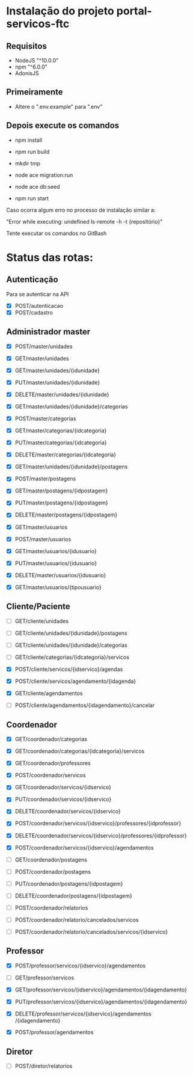 # Instalação do projeto portal-servicos-ftc

## Requisitos

- NodeJS "^10.0.0"
- npm "^6.0.0"
- AdonisJS

## Primeiramente

- Altere o ".env.example" para ".env"

## Depois execute os comandos

- npm install

- npm run build

- mkdir tmp

- node ace migration:run

- node ace db:seed

- npm run start

Caso ocorra algum erro no processo de instalação similar a:

"Error while executing: undefined ls-remote -h -t {repositório}"

Tente executar os comandos no GitBash

# Status das rotas:

## Autenticação

Para se autenticar na API

- [x] POST ​/autenticacao
- [x] POST ​/cadastro

## Administrador master

- [x] POST ​/master​/unidades

- [x] GET ​/master​/unidades

- [x] GET ​/master​/unidades​/{idunidade}

- [x] PUT ​/master​/unidades​/{idunidade}

- [x] DELETE ​/master​/unidades​/{idunidade}

- [x] GET ​/master​/unidades​/{idunidade}​/categorias

- [x] POST ​/master​/categorias

- [x] GET ​/master​/categorias​/{idcategoria}

- [x] PUT ​/master​/categorias​/{idcategoria}

- [x] DELETE ​/master​/categorias​/{idcategoria}

- [x] GET ​/master​/unidades​/{idunidade}​/postagens

- [x] POST ​/master​/postagens

- [x] GET ​/master​/postagens​/{idpostagem}

- [x] PUT ​/master​/postagens​/{idpostagem}

- [x] DELETE ​/master​/postagens​/{idpostagem}

- [x] GET ​/master​/usuarios

- [x] POST ​/master​/usuarios

- [x] GET ​/master​/usuarios​/{idusuario}

- [x] PUT ​/master​/usuarios​/{idusuario}

- [x] DELETE ​/master​/usuarios​/{idusuario}

- [x] GET ​/master​/usuarios​/{tipousuario}

## Cliente/Paciente

- [ ] GET ​/cliente​/unidades
- [ ] GET ​/cliente​/unidades​/{idunidade}​/postagens
- [ ] GET ​/cliente​/unidades​/{idunidade}​/categorias
- [ ] GET ​/cliente​/categorias​/{idcategoria}​/servicos
- [x] POST ​/cliente​/servicos​/{idservico}​/agendas
- [x] POST ​/cliente​/servicos​/agendamento​/{idagenda}

- [x] GET ​/cliente​/agendamentos

- [ ] POST ​/cliente​/agendamentos​/{idagendamento}​/cancelar

## Coordenador

- [x] GET ​/coordenador​/categorias

- [x] GET ​/coordenador​/categorias​/{idcategoria}​/servicos

- [x] GET ​/coordenador​/professores

- [x] POST ​/coordenador​/servicos​

- [x] GET ​/coordenador​/servicos​/{idservico}

- [x] PUT ​/coordenador​/servicos​/{idservico}

- [x] DELETE ​/coordenador​/servicos​/{idservico}

- [x] POST ​/coordenador​/servicos​/{idservico}​/professores​/{idprofessor}

- [x] DELETE ​/coordenador​/servicos​/{idservico}​/professores​/{idprofessor}

- [x] POST ​/coordenador​/servicos​/{idservico}​/agendamentos

- [ ] GET ​/coordenador​/postagens

- [ ] POST ​/coordenador​/postagens

- [ ] PUT ​/coordenador​/postagens​/{idpostagem}

- [ ] DELETE ​/coordenador​/postagens​/{idpostagem}

- [ ] POST ​/coordenador​/relatorios

- [ ] POST ​/coordenador​/relatorio​/cancelados​/servicos

- [ ] POST ​/coordenador​/relatorio​/cancelados​/servicos​/{idservico}

## Professor

- [x] POST ​/professor​/servicos​/{idservico}​/agendamentos

- [ ] GET ​/professor​/servicos

- [x] GET ​/professor​/servicos​/{idservico}​/agendamentos​/{idagendamento}

- [x] PUT ​/professor​/servicos​/{idservico}​/agendamentos​/{idagendamento}

- [x] DELETE ​/professor​/servicos​/{idservico}​/agendamentos​/{idagendamento}

- [x] POST ​/professor​/agendamentos

## Diretor

- [ ] POST ​/diretor​/relatorios
